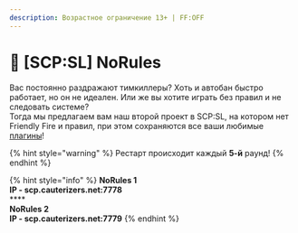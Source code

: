 ```yaml
---
description: Возрастное ограничение 13+ | FF:OFF
---
```


# 🎉 \[SCP:SL] NoRules

Вас постоянно раздражают тимкиллеры? Хоть и автобан быстро работает, но он не идеален. Или же вы хотите играть без правил и не следовать системе?\
Тогда мы предлагаем вам наш второй проект в SCP:SL, на котором нет Friendly Fire и правил, при этом сохраняются все ваши любимые [плагины](broken-reference)!

{% hint style="warning" %}
Рестарт происходит каждый **5-й** раунд!
{% endhint %}

{% hint style="info" %}
**NoRules 1**\
**IP - scp.cauterizers.net:7778**\
****\
**NoRules 2**\
**IP - scp.cauterizers.net:7779**
{% endhint %}
